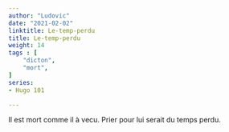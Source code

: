 ```yaml
---
author: "Ludovic"
date: "2021-02-02"
linktitle: Le-temp-perdu
title: Le-temp-perdu
weight: 14
tags : [
    "dicton",
    "mort",
]
series:
- Hugo 101

---
```


Il est mort comme il à vecu.
Prier pour lui serait du temps perdu.
